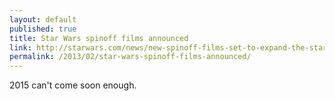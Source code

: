 ```yaml
---
layout: default
published: true
title: Star Wars spinoff films announced
link: http://starwars.com/news/new-spinoff-films-set-to-expand-the-star-wars-galaxy.html
permalink: /2013/02/star-wars-spinoff-films-announced/
---
```


2015 can't come soon enough.